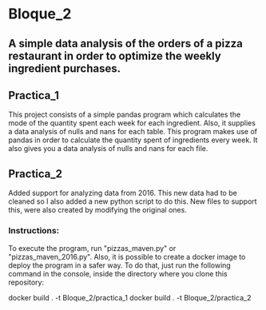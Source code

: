 # Bloque_2

## A simple data analysis of the orders of a pizza restaurant in order to optimize the weekly ingredient purchases.
## Practica_1
This project consists of a simple pandas program which calculates the mode of the quantity spent each week for each ingredient.
Also, it supplies a data analysis of nulls and nans for each table.
This program makes use of pandas in order to calculate the quantity spent of ingredients every week. It also gives you a data analysis of nulls and nans for each file.

## Practica_2
Added support for analyzing data from 2016. This new data had to be cleaned so I also added a new python script to do this.
New files to support this, were also created by modifying the original ones.

### Instructions:
To execute the program, run "pizzas_maven.py" or "pizzas_maven_2016.py".
Also, it is possible to create a docker image to deploy the program in a safer way.
To do that, just run the following command in the console, inside the directory where you clone this repository:

docker build . -t Bloque_2/practica_1
docker build . -t Bloque_2/practica_2
